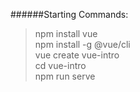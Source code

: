 ######Starting Commands:

> npm install vue <br>
> npm install -g @vue/cli <br>
> vue create vue-intro <br>
> cd vue-intro <br>
> npm run serve <br>